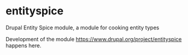 # entityspice
Drupal Entity Spice module, a module for cooking entity types

Development of the module https://www.drupal.org/project/entityspice happens here.
